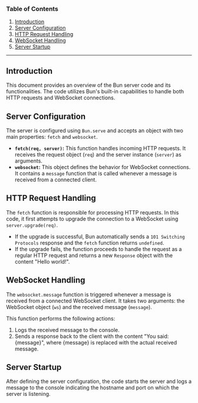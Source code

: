### Table of Contents

1. [Introduction](#introduction)
2. [Server Configuration](#server-configuration)
3. [HTTP Request Handling](#http-request-handling)
4. [WebSocket Handling](#websocket-handling)
5. [Server Startup](#server-startup)

---

## Introduction

This document provides an overview of the Bun server code and its functionalities. The code utilizes Bun's built-in capabilities to handle both HTTP requests and WebSocket connections.

## Server Configuration

The server is configured using `Bun.serve` and accepts an object with two main properties: `fetch` and `websocket`. 

* **`fetch(req, server)`:** This function handles incoming HTTP requests. It receives the request object (`req`) and the server instance (`server`) as arguments.
* **`websocket`:** This object defines the behavior for WebSocket connections. It contains a `message` function that is called whenever a message is received from a connected client.

## HTTP Request Handling

The `fetch` function is responsible for processing HTTP requests. In this code, it first attempts to upgrade the connection to a WebSocket using `server.upgrade(req)`. 

* If the upgrade is successful, Bun automatically sends a `101 Switching Protocols` response and the `fetch` function returns `undefined`. 
* If the upgrade fails, the function proceeds to handle the request as a regular HTTP request and returns a new `Response` object with the content "Hello world!".

## WebSocket Handling

The `websocket.message` function is triggered whenever a message is received from a connected WebSocket client. It takes two arguments: the WebSocket object (`ws`) and the received message (`message`). 

This function performs the following actions:

1. Logs the received message to the console.
2. Sends a response back to the client with the content "You said: {message}", where {message} is replaced with the actual received message.

## Server Startup

After defining the server configuration, the code starts the server and logs a message to the console indicating the hostname and port on which the server is listening. 

